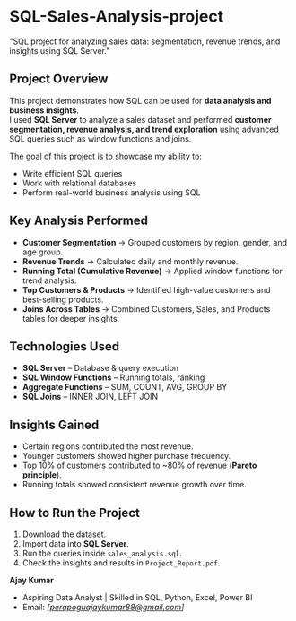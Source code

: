 # SQL-Sales-Analysis-project
"SQL project for analyzing sales data: segmentation, revenue trends, and insights using SQL Server."


## Project Overview  
This project demonstrates how SQL can be used for **data analysis and business insights**.  
I used **SQL Server** to analyze a sales dataset and performed **customer segmentation, revenue analysis, and trend exploration** using advanced SQL queries such as window functions and joins.  

The goal of this project is to showcase my ability to:  
- Write efficient SQL queries  
- Work with relational databases  
- Perform real-world business analysis using SQL  

## Key Analysis Performed  
- **Customer Segmentation** → Grouped customers by region, gender, and age group.  
- **Revenue Trends** → Calculated daily and monthly revenue.  
- **Running Total (Cumulative Revenue)** → Applied window functions for trend analysis.  
- **Top Customers & Products** → Identified high-value customers and best-selling products.  
- **Joins Across Tables** → Combined Customers, Sales, and Products tables for deeper insights.  

## Technologies Used  
- **SQL Server** – Database & query execution  
- **SQL Window Functions** – Running totals, ranking  
- **Aggregate Functions** – SUM, COUNT, AVG, GROUP BY  
- **SQL Joins** – INNER JOIN, LEFT JOIN  



## Insights Gained  
- Certain regions contributed the most revenue.  
- Younger customers showed higher purchase frequency.  
- Top 10% of customers contributed to ~80% of revenue (**Pareto principle**).  
- Running totals showed consistent revenue growth over time.  


## How to Run the Project  
1. Download the dataset.  
2. Import data into **SQL Server**.  
3. Run the queries inside `sales_analysis.sql`.  
4. Check the insights and results in `Project_Report.pdf`.  


**Ajay Kumar**  
- Aspiring Data Analyst | Skilled in SQL, Python, Excel, Power BI  
- Email: *[perapoguajaykumar88@gmail.com]*  

